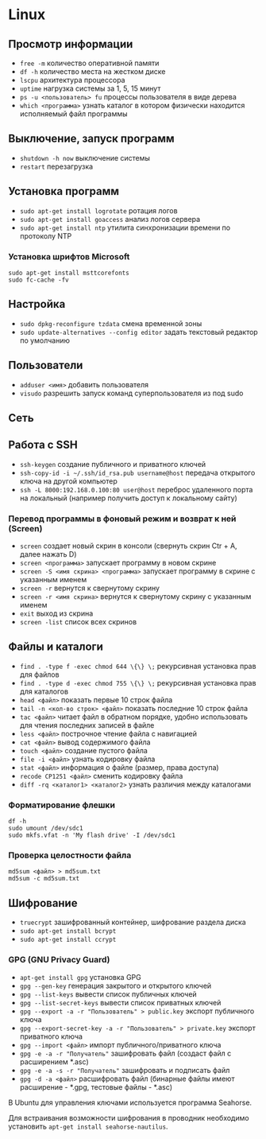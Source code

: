 Linux
=====

Просмотр информации
-------------------

* `free -m` количество оперативной памяти
* `df -h` количество места на жестком диске
* `lscpu` архитектура процессора
* `uptime` нагрузка системы за 1, 5, 15 минут
* `ps -u <пользователь> fu` процессы пользователя в виде дерева
* `which <программа>` узнать каталог в котором физически находится исполняемый файл программы

Выключение, запуск программ
---------------------------

* `shutdown -h now` выключение системы
* `restart` перезагрузка

Установка программ
------------------

* `sudo apt-get install logrotate` ротация логов
* `sudo apt-get install goaccess` анализ логов сервера
* `sudo apt-get install ntp` утилита синхронизации времени по протоколу NTP

### Установка шрифтов Microsoft

    sudo apt-get install msttcorefonts
    sudo fc-cache -fv

Настройка
---------

* `sudo dpkg-reconfigure tzdata` смена временной зоны
* `sudo update-alternatives --config editor` задать текстовый редактор по умолчанию

Пользователи
------------

* `adduser <имя>` добавить пользователя
* `visudo` разрешить запуск команд суперпользователя из под sudo

Сеть
----


Работа с SSH
------------

* `ssh-keygen` создание публичного и приватного ключей
* `ssh-copy-id -i ~/.ssh/id_rsa.pub username@host` передача открытого ключа на другой компьютер
* `ssh -L 8000:192.168.0.100:80 user@host` переброс удаленного порта на локальный (например получить доступ к локальному сайту)

### Перевод программы в фоновый режим и возврат к ней (Screen)

* `screen` создает новый скрин в консоли (свернуть скрин Ctr + A, далее нажать D)
* `screen <программа>` запускает программу в новом скрине
* `screen -S <имя скрина> <программа>` запускает программу в скрине с указанным именем
* `screen -r` вернутся к свернутому скрину
* `screen -r <имя скрина>` вернутся к свернутому скрину с указанным именем
* `exit` выход из скрина
* `screen -list` список всех скринов


Файлы и каталоги
----------------

* `find . -type f -exec chmod 644 \{\} \;` рекурсивная установка прав для файлов
* `find . -type d -exec chmod 755 \{\} \;` рекурсивная установка прав для каталогов
* `head <файл>` показать первые 10 строк файла
* `tail -n <кол-во строк> <файл>` показать последние 10 строк файла
* `tac <файл>` читает файл в обратном порядке, удобно использовать для чтения последних записей в файле
* `less <файл>` построчное чтение файла с навигацией
* `cat <файл>` вывод содержимого файла
* `touch <файл>` создание пустого файла
* `file -i <файл>` узнать кодировку файла
* `stat <файл>` информация о файле (размер, права доступа)
* `recode CP1251 <файл>` сменить кодировку файла
* `diff -rq <каталог1> <каталог2>` узнать различия между каталогами

### Форматирование флешки

    df -h
    sudo umount /dev/sdc1
    sudo mkfs.vfat -n 'My flash drive' -I /dev/sdc1

### Проверка целостности файла

    md5sum <файл> > md5sum.txt
    md5sum -c md5sum.txt

Шифрование
----------

* `truecrypt` зашифрованный контейнер, шифрование раздела диска
* `sudo apt-get install bcrypt`
* `sudo apt-get install ccrypt`

### GPG (GNU Privacy Guard)

* `apt-get install gpg` установка GPG
* `gpg --gen-key` генерация закрытого и открытого ключей
* `gpg --list-keys` вывести список публичных ключей
* `gpg --list-secret-keys` вывести список приватных ключей
* `gpg --export -a -r "Пользователь" > public.key` экспорт публичного ключа
* `gpg --export-secret-key -a -r "Пользователь" > private.key` экспорт приватного ключа
* `gpg --import <файл>` импорт публичного/приватного ключа
* `gpg -e -a -r "Получатель"` зашифровать файл (создаст файл с расширением \*.asc)
* `gpg -e -a -s -r "Получатель"` зашифровать и подписать файл
* `gpg -d -a <файл>` расшифровать файл (бинарные файлы имеют расширение - \*.gpg, тестовые файлы - \*.asc)

В Ubuntu для управления ключами используется программа Seahorse.

Для встраивания возможности шифрования в проводник необходимо установить `apt-get install seahorse-nautilus`.

